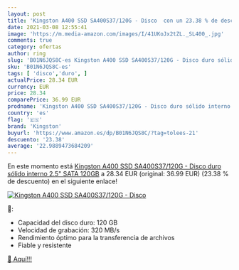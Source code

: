 ```yaml
---
layout: post
title: 'Kingston A400 SSD SA400S37/120G - Disco  con un 23.38 % de descuento'
date: 2021-03-08 12:55:41
image: 'https://m.media-amazon.com/images/I/41UKoJx2tZL._SL400_.jpg'
comments: true
category: ofertas
author: ring
slug: 'B01N6JQS8C-es Kingston A400 SSD SA400S37/120G - Disco duro sólido...'
sku: 'B01N6JQS8C-es'
tags: [ 'disco','duro', ]
actualPrice: 28.34 EUR
currency: EUR
price: 28.34
comparePrice: 36.99 EUR
prodname: 'Kingston A400 SSD SA400S37/120G - Disco duro sólido interno 2.5" SATA 120GB'
country: 'es'
flag: '🇪🇸'
brand: 'Kingston'
buyurl: 'https://www.amazon.es/dp/B01N6JQS8C/?tag=tolees-21'
descuento: '23.38'
average: '22.9889473684209'
---
```


En este momento está [Kingston A400 SSD SA400S37/120G - Disco duro sólido interno 2.5" SATA 120GB](https://www.amazon.es/dp/B01N6JQS8C/?tag=tolees-21) a 28.34 EUR (original: 36.99 EUR) (23.38 %  de descuento) en el siguiente enlace!

[![Kingston A400 SSD SA400S37/120G - Disco ](https://m.media-amazon.com/images/I/41UKoJx2tZL._SL400_.jpg)](https://www.amazon.es/dp/B01N6JQS8C/?tag=tolees-21)

🔎:

- Capacidad del disco duro: 120 GB
- Velocidad de grabación: 320 MB/s
- Rendimiento óptimo para la transferencia de archivos
- Fiable y resistente

[🛒 Aquí!!!](https://www.amazon.es/dp/B01N6JQS8C/?tag=tolees-21)
